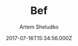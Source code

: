 ---
title: Bef
github: https://github.com/artemsheludko/bef
demo: https://artemsheludko.github.io/bef/
author: Artem Sheludko
ssg:
  - Jekyll
cms:
  - Markdown
date: 2017-07-16T15:34:56.000Z
description: Bef is a responsive jekyll theme https://artemsheludko.github.io/bef/
draft: true
publish_date: '2017-07-16T15:34:56Z'
update_date: '2019-08-14T13:29:01Z'
github_star: 155
github_fork: 308
---